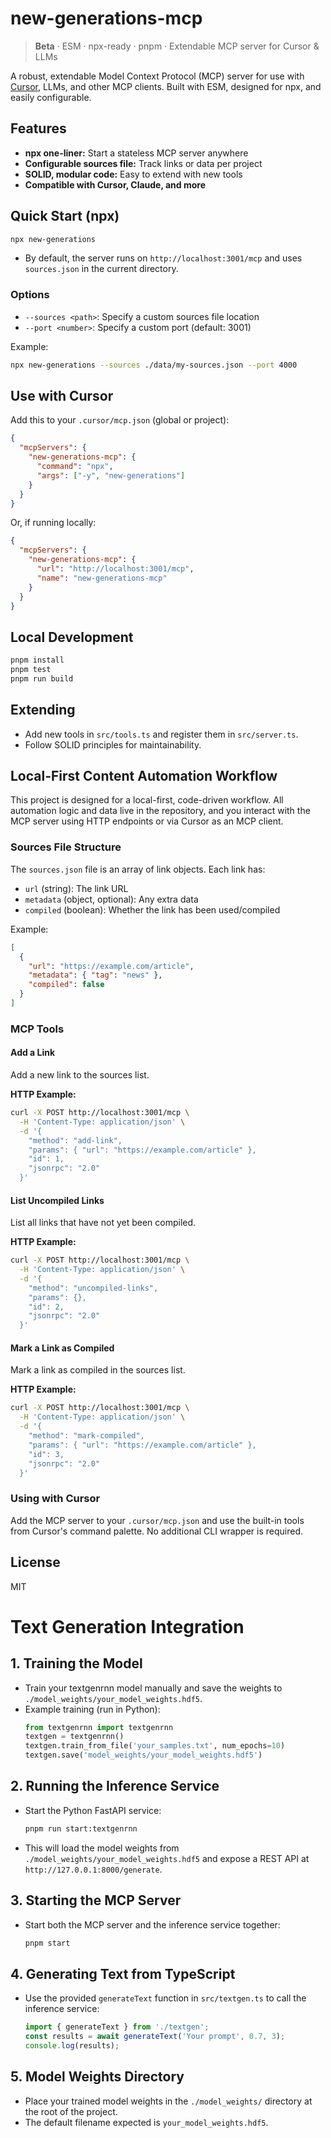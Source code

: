 # new-generations-mcp

> **Beta** · ESM · npx-ready · pnpm · Extendable MCP server for Cursor & LLMs

A robust, extendable Model Context Protocol (MCP) server for use with [Cursor](https://cursor.so), LLMs, and other MCP clients. Built with ESM, designed for npx, and easily configurable.

## Features
- **npx one-liner:** Start a stateless MCP server anywhere
- **Configurable sources file:** Track links or data per project
- **SOLID, modular code:** Easy to extend with new tools
- **Compatible with Cursor, Claude, and more**

## Quick Start (npx)

```sh
npx new-generations
```

- By default, the server runs on `http://localhost:3001/mcp` and uses `sources.json` in the current directory.

### Options

- `--sources <path>`: Specify a custom sources file location
- `--port <number>`: Specify a custom port (default: 3001)

Example:
```sh
npx new-generations --sources ./data/my-sources.json --port 4000
```

## Use with Cursor

Add this to your `.cursor/mcp.json` (global or project):

```json
{
  "mcpServers": {
    "new-generations-mcp": {
      "command": "npx",
      "args": ["-y", "new-generations"]
    }
  }
}
```

Or, if running locally:
```json
{
  "mcpServers": {
    "new-generations-mcp": {
      "url": "http://localhost:3001/mcp",
      "name": "new-generations-mcp"
    }
  }
}
```

## Local Development

```sh
pnpm install
pnpm test
pnpm run build
```

## Extending
- Add new tools in `src/tools.ts` and register them in `src/server.ts`.
- Follow SOLID principles for maintainability.

## Local-First Content Automation Workflow

This project is designed for a local-first, code-driven workflow. All automation logic and data live in the repository, and you interact with the MCP server using HTTP endpoints or via Cursor as an MCP client.

### Sources File Structure

The `sources.json` file is an array of link objects. Each link has:
- `url` (string): The link URL
- `metadata` (object, optional): Any extra data
- `compiled` (boolean): Whether the link has been used/compiled

Example:
```json
[
  {
    "url": "https://example.com/article",
    "metadata": { "tag": "news" },
    "compiled": false
  }
]
```

### MCP Tools

#### Add a Link
Add a new link to the sources list.

**HTTP Example:**
```sh
curl -X POST http://localhost:3001/mcp \
  -H 'Content-Type: application/json' \
  -d '{
    "method": "add-link",
    "params": { "url": "https://example.com/article" },
    "id": 1,
    "jsonrpc": "2.0"
  }'
```

#### List Uncompiled Links
List all links that have not yet been compiled.

**HTTP Example:**
```sh
curl -X POST http://localhost:3001/mcp \
  -H 'Content-Type: application/json' \
  -d '{
    "method": "uncompiled-links",
    "params": {},
    "id": 2,
    "jsonrpc": "2.0"
  }'
```

#### Mark a Link as Compiled
Mark a link as compiled in the sources list.

**HTTP Example:**
```sh
curl -X POST http://localhost:3001/mcp \
  -H 'Content-Type: application/json' \
  -d '{
    "method": "mark-compiled",
    "params": { "url": "https://example.com/article" },
    "id": 3,
    "jsonrpc": "2.0"
  }'
```

### Using with Cursor

Add the MCP server to your `.cursor/mcp.json` and use the built-in tools from Cursor's command palette. No additional CLI wrapper is required.

## License
MIT 

# Text Generation Integration

## 1. Training the Model
- Train your textgenrnn model manually and save the weights to `./model_weights/your_model_weights.hdf5`.
- Example training (run in Python):
  ```python
  from textgenrnn import textgenrnn
  textgen = textgenrnn()
  textgen.train_from_file('your_samples.txt', num_epochs=10)
  textgen.save('model_weights/your_model_weights.hdf5')
  ```

## 2. Running the Inference Service
- Start the Python FastAPI service:
  ```bash
  pnpm run start:textgenrnn
  ```
- This will load the model weights from `./model_weights/your_model_weights.hdf5` and expose a REST API at `http://127.0.0.1:8000/generate`.

## 3. Starting the MCP Server
- Start both the MCP server and the inference service together:
  ```bash
  pnpm start
  ```

## 4. Generating Text from TypeScript
- Use the provided `generateText` function in `src/textgen.ts` to call the inference service:
  ```typescript
  import { generateText } from './textgen';
  const results = await generateText('Your prompt', 0.7, 3);
  console.log(results);
  ```

## 5. Model Weights Directory
- Place your trained model weights in the `./model_weights/` directory at the root of the project.
- The default filename expected is `your_model_weights.hdf5`. 
